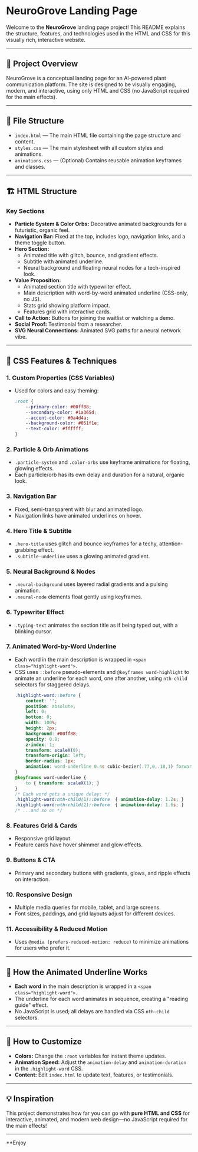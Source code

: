# NeuroGrove Landing Page

Welcome to the **NeuroGrove** landing page project! This README explains the structure, features, and technologies used in the HTML and CSS for this visually rich, interactive website.

---

## 🌱 Project Overview

NeuroGrove is a conceptual landing page for an AI-powered plant communication platform. The site is designed to be visually engaging, modern, and interactive, using only HTML and CSS (no JavaScript required for the main effects).

---

## 📁 File Structure

- `index.html` — The main HTML file containing the page structure and content.
- `styles.css` — The main stylesheet with all custom styles and animations.
- `animations.css` — (Optional) Contains reusable animation keyframes and classes.

---

## 🏗️ HTML Structure

### Key Sections

- **Particle System & Color Orbs:** Decorative animated backgrounds for a futuristic, organic feel.
- **Navigation Bar:** Fixed at the top, includes logo, navigation links, and a theme toggle button.
- **Hero Section:** 
  - Animated title with glitch, bounce, and gradient effects.
  - Subtitle with animated underline.
  - Neural background and floating neural nodes for a tech-inspired look.
- **Value Proposition:** 
  - Animated section title with typewriter effect.
  - Main description with word-by-word animated underline (CSS-only, no JS).
  - Stats grid showing platform impact.
  - Features grid with interactive cards.
- **Call to Action:** Buttons for joining the waitlist or watching a demo.
- **Social Proof:** Testimonial from a researcher.
- **SVG Neural Connections:** Animated SVG paths for a neural network vibe.

---

## 🎨 CSS Features & Techniques

### 1. **Custom Properties (CSS Variables)**
- Used for colors and easy theming:
  ```css
  :root {
      --primary-color: #00ff88;
      --secondary-color: #1a365d;
      --accent-color: #0a4d4a;
      --background-color: #051f1e;
      --text-color: #ffffff;
  }
  ```

### 2. **Particle & Orb Animations**
- `.particle-system` and `.color-orbs` use keyframe animations for floating, glowing effects.
- Each particle/orb has its own delay and duration for a natural, organic look.

### 3. **Navigation Bar**
- Fixed, semi-transparent with blur and animated logo.
- Navigation links have animated underlines on hover.

### 4. **Hero Title & Subtitle**
- `.hero-title` uses glitch and bounce keyframes for a techy, attention-grabbing effect.
- `.subtitle-underline` uses a glowing animated gradient.

### 5. **Neural Background & Nodes**
- `.neural-background` uses layered radial gradients and a pulsing animation.
- `.neural-node` elements float gently using keyframes.

### 6. **Typewriter Effect**
- `.typing-text` animates the section title as if being typed out, with a blinking cursor.

### 7. **Animated Word-by-Word Underline**
- Each word in the main description is wrapped in `<span class="highlight-word">`.
- CSS uses `::before` pseudo-elements and `@keyframes word-highlight` to animate an underline for each word, one after another, using `nth-child` selectors for staggered delays.
    ```css
    .highlight-word::before {
        content: '';
        position: absolute;
        left: 0;
        bottom: 0;
        width: 100%;
        height: 2px;
        background: #00ff88;
        opacity: 0.8;
        z-index: 1;
        transform: scaleX(0);
        transform-origin: left;
        border-radius: 1px;
        animation: word-underline 0.4s cubic-bezier(.77,0,.18,1) forwards;
    }
    @keyframes word-underline {
        to { transform: scaleX(1); }
    }
    /* Each word gets a unique delay: */
    .highlight-word:nth-child(1)::before  { animation-delay: 1.2s; }
    .highlight-word:nth-child(2)::before  { animation-delay: 1.6s; }
    /* ...and so on */
    ```

### 8. **Features Grid & Cards**
- Responsive grid layout.
- Feature cards have hover shimmer and glow effects.

### 9. **Buttons & CTA**
- Primary and secondary buttons with gradients, glows, and ripple effects on interaction.

### 10. **Responsive Design**
- Multiple media queries for mobile, tablet, and large screens.
- Font sizes, paddings, and grid layouts adjust for different devices.

### 11. **Accessibility & Reduced Motion**
- Uses `@media (prefers-reduced-motion: reduce)` to minimize animations for users who prefer it.

---

## 🚀 How the Animated Underline Works

- **Each word** in the main description is wrapped in a `<span class="highlight-word">`.
- The underline for each word animates in sequence, creating a "reading guide" effect.
- No JavaScript is used; all delays are handled via CSS `nth-child` selectors.

---

## 🧩 How to Customize

- **Colors:** Change the `:root` variables for instant theme updates.
- **Animation Speed:** Adjust the `animation-delay` and `animation-duration` in the `.highlight-word` CSS.
- **Content:** Edit `index.html` to update text, features, or testimonials.

---

## 💡 Inspiration

This project demonstrates how far you can go with **pure HTML and CSS** for interactive, animated, and modern web design—no JavaScript required for the main effects!

---

**Enjoy